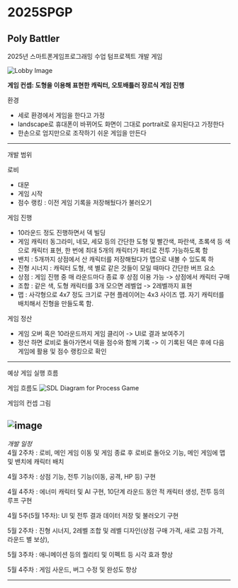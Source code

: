 # 2025SPGP 
## Poly Battler
2025년 스마트폰게임프로그래밍 수업 텀프로젝트 개발 게임

![Lobby Image](https://github.com/user-attachments/assets/d73ca04d-e420-4f11-a413-d50f8aa1418d)

**게임 컨셉: 도형을 이용해 표현한 캐릭터, 오토배틀러 장르식 게임 진행**

환경
  - 세로 환경에서 게임을 한다고 가정
  - landscape로 휴대폰이 바뀌어도 화면이 그대로 portrait로 유지된다고 가정한다
  - 한손으로 엄지만으로 조작하기 쉬운 게임을 만든다

---

개발 범위

로비 
  - 대문
  - 게임 시작
  - 점수 랭킹 : 이전 게임 기록을 저장해뒀다가 불러오기

게임 진행 
  - 10라운드 정도 진행하면서 덱 빌딩 
  - 게임 캐릭터 동그라미, 네모, 세모 등의 간단한 도형 및 빨간색, 파란색, 초록색 등 색으로 캐릭터 표현, 한 번에 최대 5개의 캐릭터가 파티로 전투 가능하도록 함
  - 밴치 : 5개까지 상점에서 산 캐릭터를 저장해뒀다가 맵으로 내볼 수 있도록 하
  - 진형 시너지 : 캐릭터 도형, 색 별로 같은 것들이 모일 때마다 간단한 버프 요소
  - 상점 : 게임 진행 중 매 라운드마다 종료 후 상점 이용 가능 -> 상점에서 캐릭터 구매 
  - 조합 : 같은 색, 도형 캐릭터를 3개 모으면 레벨업 -> 2레벨까지 표현 
  - 맵 : 사각형으로 4x7 정도 크기로 구현 플레이어는 4x3 사이즈 맵. 자기 캐릭터를 배치해서 진형을 만들도록 함.

게임 정산
  - 게임 오버 혹은 10라운드까지 게임 클리어 -> UI로 결과 보여주기
  - 정산 하면 로비로 돌아가면서 덱을 점수와 함께 기록 -> 이 기록된 덱은 후에 다음 게임에 활용 및 점수 랭킹으로 확인
---
예상 게임 실행 흐름

게임 흐름도
![SDL Diagram for Process Game](https://github.com/user-attachments/assets/78fab771-6938-4889-923f-0beed9d60088)

게임의 컨셉 그림

![image](https://github.com/user-attachments/assets/f966dbb1-ae6a-4701-b3ba-6e972059cc56)
---

*개발 일정*\
4월 2주차 : 로비, 메인 게임 이동 및 게임 종료 후 로비로 돌아오 기능, 메인 게임에 맵 및 밴치에 캐릭터 배치

4월 3주차 : 상점 기능, 전투 기능(이동, 공격, HP 등) 구현

4월 4주차 : 에너미 캐릭터 및 AI 구현, 10단계 라운드 동안 적 캐릭터 생성, 전투 등의 루프 구현

4월 5주(5월 1주차): UI 및 전투 결과 데이터 저장 및 불러오기 구현

5월 2주차 : 진형 시너지, 2레벨 조합 및 레벨 디자인(상점 구매 가격, 새로 고침 가격, 라운드 별 보상), 

5월 3주차 : 애니메이션 등의 퀄리티 및 이펙트 등 시각 효과 향상

5월 4주차 : 게임 사운드, 버그 수정 및 완성도 향상

---
